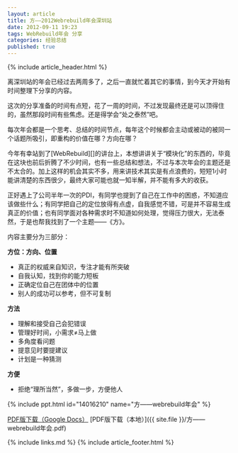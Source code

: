 ```yaml
---
layout: article
title: 方——2012Webrebuild年会深圳站
date: 2012-09-11 19:23
tags: WebRebuild年会 分享
categories: 经验总结
published: true
---
```


{% include article_header.html %}

离深圳站的年会已经过去两周多了，之后一直就忙着其它的事情，到今天才开始有时间整理下分享的内容。

这次的分享准备的时间有点短，花了一周的时间，不过发现最终还是可以顶得住的，虽然那段时间有些焦虑。还是得学会“处之泰然”吧。

每次年会都是一个思考、总结的时间节点，每年这个时候都会主动或被动的被同一个话题所吸引，即重构的价值在哪？方向在哪？

今年有幸站到了[WebRebuild][]的讲台上，本想讲讲关于“模块化”的东西的，毕竟在这块也前后折腾了不少时间，也有一些总结和想法，不过与本次年会的主题还是不太合的。加上这样的机会其实不多，用来讲技术其实是有点浪费的，短短1小时能讲清楚的东西很少，最终大家可能也就一知半解，并不能有多大的收获。

正好遇上了公司半年一次的PDI，有同学也提到了自己在工作中的困惑，不知道应该做些什么；有同学把自己的定位放得有点虚，自我感觉不错，可是并不容易生成真正的价值；也有同学面对各种需求时不知道如何处理，觉得压力很大，无法泰然，于是也帮我找到了一个主题——《方》。

内容主要分为三部分：

**方位：方向、位置**

- 真正的权威来自知识，专注才能有所突破
- 自我认知，找到你的能力短板
- 正确定位自己在团体中的位置
- 别人的成功可以参考，但不可复制

**方法**

- 理解和接受自己会犯错误
- 管理好时间，小需求≠马上做
- 多角度看问题
- 提意见时要提建议
- 计划是一种猜测

**方便**

- 拒绝“理所当然”，多做一步，方便他人

{% include ppt.html id="14016210" name="方——webrebuild年会" %}

[PDF版下载（Google Docs）](https://docs.google.com/open?id=0B1bFPv0NBDwUZ25oVGtMWHpzdkE) [PDF版下载（本地）]({{ site.file }}/方——webrebuild年会.pdf)

{% include links.md %}
{% include article_footer.html %}
